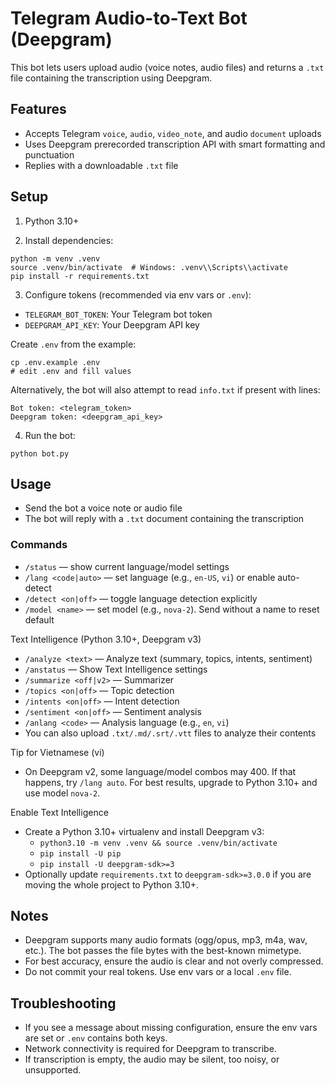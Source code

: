# Telegram Audio-to-Text Bot (Deepgram)

This bot lets users upload audio (voice notes, audio files) and returns a `.txt` file containing the transcription using Deepgram.

## Features
- Accepts Telegram `voice`, `audio`, `video_note`, and audio `document` uploads
- Uses Deepgram prerecorded transcription API with smart formatting and punctuation
- Replies with a downloadable `.txt` file

## Setup

1) Python 3.10+

2) Install dependencies:
```
python -m venv .venv
source .venv/bin/activate  # Windows: .venv\\Scripts\\activate
pip install -r requirements.txt
```

3) Configure tokens (recommended via env vars or `.env`):
- `TELEGRAM_BOT_TOKEN`: Your Telegram bot token
- `DEEPGRAM_API_KEY`: Your Deepgram API key

Create `.env` from the example:
```
cp .env.example .env
# edit .env and fill values
```

Alternatively, the bot will also attempt to read `info.txt` if present with lines:
```
Bot token: <telegram_token>
Deepgram token: <deepgram_api_key>
```

4) Run the bot:
```
python bot.py
```

## Usage
- Send the bot a voice note or audio file
- The bot will reply with a `.txt` document containing the transcription

### Commands
- `/status` — show current language/model settings
- `/lang <code|auto>` — set language (e.g., `en-US`, `vi`) or enable auto-detect
- `/detect <on|off>` — toggle language detection explicitly
- `/model <name>` — set model (e.g., `nova-2`). Send without a name to reset default

Text Intelligence (Python 3.10+, Deepgram v3)
- `/analyze <text>` — Analyze text (summary, topics, intents, sentiment)
- `/anstatus` — Show Text Intelligence settings
- `/summarize <off|v2>` — Summarizer
- `/topics <on|off>` — Topic detection
- `/intents <on|off>` — Intent detection
- `/sentiment <on|off>` — Sentiment analysis
- `/anlang <code>` — Analysis language (e.g., `en`, `vi`)
- You can also upload `.txt/.md/.srt/.vtt` files to analyze their contents

Tip for Vietnamese (vi)
- On Deepgram v2, some language/model combos may 400. If that happens, try `/lang auto`. For best results, upgrade to Python 3.10+ and use model `nova-2`.

Enable Text Intelligence
- Create a Python 3.10+ virtualenv and install Deepgram v3:
  - `python3.10 -m venv .venv && source .venv/bin/activate`
  - `pip install -U pip`
  - `pip install -U deepgram-sdk>=3`
- Optionally update `requirements.txt` to `deepgram-sdk>=3.0.0` if you are moving the whole project to Python 3.10+.

## Notes
- Deepgram supports many audio formats (ogg/opus, mp3, m4a, wav, etc.). The bot passes the file bytes with the best-known mimetype.
- For best accuracy, ensure the audio is clear and not overly compressed.
- Do not commit your real tokens. Use env vars or a local `.env` file.

## Troubleshooting
- If you see a message about missing configuration, ensure the env vars are set or `.env` contains both keys.
- Network connectivity is required for Deepgram to transcribe.
- If transcription is empty, the audio may be silent, too noisy, or unsupported.
